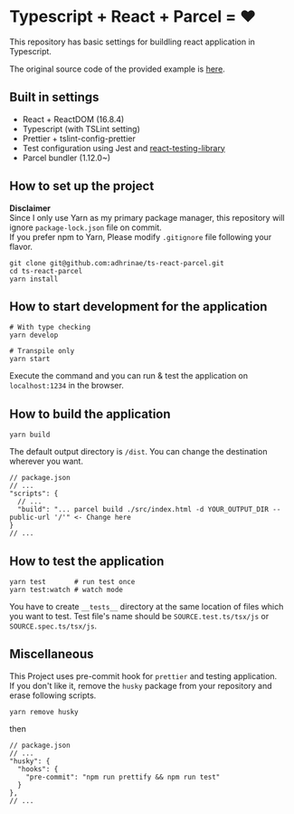 # Typescript + React + Parcel = ❤️

This repository has basic settings for buildling react application in Typescript.

The original source code of the provided example is [here](https://github.com/kentcdodds/advanced-react-patterns-v2/blob/master/src/exercises-final/11.extra-3.js).

## Built in settings

- React + ReactDOM (16.8.4)
- Typescript (with TSLint setting)
- Prettier + tslint-config-prettier
- Test configuration using Jest and [react-testing-library](https://github.com/kentcdodds/react-testing-library)
- Parcel bundler (1.12.0~)

## How to set up the project

**Disclaimer**  
Since I only use Yarn as my primary package manager, this repository will ignore `package-lock.json` file on commit.  
If you prefer npm to Yarn, Please modify `.gitignore` file following your flavor.

```
git clone git@github.com:adhrinae/ts-react-parcel.git
cd ts-react-parcel
yarn install
```

## How to start development for the application

    # With type checking
    yarn develop

    # Transpile only
    yarn start

Execute the command and you can run & test the application on `localhost:1234` in the browser.

## How to build the application

    yarn build

The default output directory is `/dist`. You can change the destination wherever you want.

```
// package.json
// ...
"scripts": {
  // ...
  "build": "... parcel build ./src/index.html -d YOUR_OUTPUT_DIR --public-url '/'" <- Change here
}
// ...
```

## How to test the application

    yarn test       # run test once
    yarn test:watch # watch mode

You have to create `__tests__` directory at the same location of files which you want to test.
Test file's name should be `SOURCE.test.ts/tsx/js` or `SOURCE.spec.ts/tsx/js`.

## Miscellaneous

This Project uses pre-commit hook for `prettier` and testing application.  
If you don't like it, remove the `husky` package from your repository and erase following scripts.

    yarn remove husky

then

```
// package.json
// ...
"husky": {
  "hooks": {
    "pre-commit": "npm run prettify && npm run test"
  }
},
// ...
```
